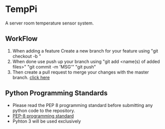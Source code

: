 # TempPi
A server room temperature sensor system.

## WorkFlow
1. When adding a feature Create a new branch for your feature using "git checkout -b <name of your new branch>"
2. When done use push up your branch using "git add <name(s) of added files>" "git commit -m 'MSG'" "git push"
3. Then create a pull request to merge your changes with the master branch. [click here](https://github.com/ccowmu/ccawmunity/compare) 
  
## Python Programming Standards
- Please read the PEP 8 programming standard before submitting any python code to the repository.
- [PEP-8 programming standard](https://www.python.org/dev/peps/pep-0008/#maximum-line-length)
- Pyhton 3 will be used exclusively
